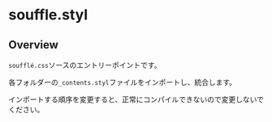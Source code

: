 # souffle.styl

## Overview

`soufflé.css`ソースのエントリーポイントです。

各フォルダーの`_contents.styl`ファイルをインポートし、統合します。

インポートする順序を変更すると、正常にコンパイルできないので変更しないでください。
